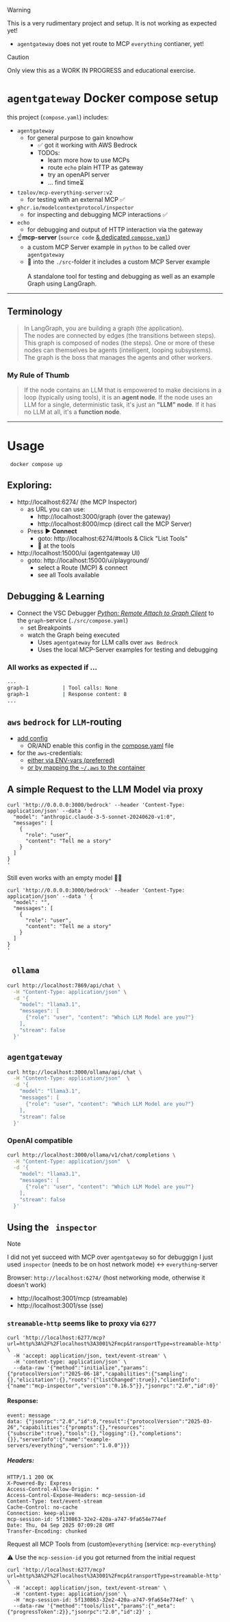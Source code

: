 
> [!WARNING]  
> This is a very rudimentary project and setup. 
> It is not working as expected yet!
> - `agentgateway` does not yet route to MCP `everything` contianer, yet!

> [!CAUTION]
> Only view this as a WORK IN PROGRESS and educational exercise. 

# `agentgateway` Docker compose setup

this project (`compose.yaml`) includes:
  - `agentgateway`
    - for general purpose to gain knowhow
      - ✅ got it working with AWS Bedrock
      - TODOs:
        - learn more how to use MCPs
        - route `echo` plain HTTP as gateway
        - try an openAPI server 
        - ... find time⏳️
  - `tzolov/mcp-everything-server:v2` 
    - for testing with an external MCP ✅
  - `ghcr.io/modelcontextprotocol/inspector`
    - for inspecting and debugging MCP interactions ✅
  - `echo`
    - for debugging and output of HTTP interaction via the gateway
  - ☝️**mcp-server** (`source code` [& dedicated `compose.yaml`](./compose.yaml#L1-L2))
    - a custom MCP Server example in `python` to be called over `agentgateway`
    - 👀 into the `./src`-folder it includes a custom MCP Server example <br><br> 
    A standalone tool for testing and debugging as well as an example Graph using LangGraph.
---

## Terminology

> In LangGraph, you are building a graph (the application). <br>
> The nodes are connected by edges (the transitions between steps).
> This graph is composed of nodes (the steps).
> One or more of these nodes can themselves be agents (intelligent, looping subsystems). 
> The graph is the boss that manages the agents and other workers.

### My Rule of Thumb

> If the node contains an LLM that is empowered to make decisions in a loop (typically using tools), it is an **agent node**. 
> If the node uses an LLM for a single, deterministic task, it's just an **"LLM" node**.
> If it has no LLM at all, it's a **function node**.

---

# Usage

` docker compose up`

## Exploring:

- http://localhost:6274/ (the MCP Inspector)
  - as URL you can use:
    - http://localhost:3000/graph (over the gateway)
    - http://localhost:8000/mcp (direct call the MCP Server)
  - Press **▶️ Connect**
    - goto: http://localhost:6274/#tools & Click "List Tools"
    - 👀 at the tools
- http://localhost:15000/ui (agentgateway UI)
  - goto: http://localhost:15000/ui/playground/
    - select a Route (MCP) & connect
    - see all Tools available

## Debugging & Learning

- Connect the VSC Debugger [*Python: Remote Attach to Graph Client*](./.vscode/launch.json#L22) to the `graph`-service (`./src/compose.yaml`)
  - set Breakpoints
  - watch the Graph being executed
    - Uses `agentgateway` for LLM calls over `aws Bedrock`
    - Uses the local MCP-Server examples for testing and debugging

### All works as expected if ...

```bash
... 
graph-1           | Tool calls: None
graph-1           | Response content: 8
...
```

## `aws` `bedrock` for `LLM`-routing

- [add config](./services_configs/agentgateway/ai-config.yaml#L15-L25)
  - OR/AND enable this config in the [compose.yaml](./compose.yaml#L16) file
- for the `aws`-credentials:
  - [either via ENV-vars (preferred)](./env.example#L3-L5)
  - [or by mapping the `~/.aws` to the container](./compose.yaml#L11)

## A simple Request to the LLM Model via proxy

```
curl 'http://0.0.0.0:3000/bedrock' --header 'Content-Type: application/json' --data ' {
  "model": "anthropic.claude-3-5-sonnet-20240620-v1:0",
  "messages": [
    {
      "role": "user",
      "content": "Tell me a story"
    }
  ]
}
'
```
Still even works with an empty model 🤷‍♂️
```
curl 'http://0.0.0.0:3000/bedrock' --header 'Content-Type: application/json' --data ' {
  "model": "",
  "messages": [
    {
      "role": "user",
      "content": "Tell me a story"
    }
  ]
}
'
```

## ` ollama` 

```bash
curl http://localhost:7869/api/chat \
  -H "Content-Type: application/json" \
  -d '{
    "model": "llama3.1",
    "messages": [
      {"role": "user", "content": "Which LLM Model are you?"}
    ],
    "stream": false
  }'
```


## `agentgateway`

```bash
curl http://localhost:3000/ollama/api/chat \
  -H "Content-Type: application/json"  \
  -d '{
    "model": "llama3.1",
    "messages": [
      {"role": "user", "content": "Which LLM Model are you?"}
    ],
    "stream": false
  }'
```

### OpenAI compatible
```bash
curl http://localhost:3000/ollama/v1/chat/completions \
  -H "Content-Type: application/json"  \
  -d '{
    "model": "llama3.1",
    "messages": [
      {"role": "user", "content": "Which LLM Model are you?"}
    ],
    "stream": false
  }'
```

## Using the ` inspector` 

> [!NOTE] 
> I did not yet succeed with MCP over `agentgateway` so for debuggign I just used
> `inspector` (needs to be on host network mode) <-> `everything`-server

Browser: `http://localhost:6274/` (host networking mode, otherwise it doesn't work)
- http://localhost:3001/mcp (streamable)
- http://localhost:3001/sse (sse)

### `streamable-http` seems like to proxy via `6277`

```
curl 'http://localhost:6277/mcp?url=http%3A%2F%2Flocalhost%3A3001%2Fmcp&transportType=streamable-http' \
  -H 'accept: application/json, text/event-stream' \
  -H 'content-type: application/json' \
  --data-raw '{"method":"initialize","params":{"protocolVersion":"2025-06-18","capabilities":{"sampling":{},"elicitation":{},"roots":{"listChanged":true}},"clientInfo":{"name":"mcp-inspector","version":"0.16.5"}},"jsonrpc":"2.0","id":0}'
```

#### Response:
```
event: message
data: {"jsonrpc":"2.0","id":0,"result":{"protocolVersion":"2025-03-26","capabilities":{"prompts":{},"resources":{"subscribe":true},"tools":{},"logging":{},"completions":{}},"serverInfo":{"name":"example-servers/everything","version":"1.0.0"}}}
```

##### Headers:
```
HTTP/1.1 200 OK
X-Powered-By: Express
Access-Control-Allow-Origin: *
Access-Control-Expose-Headers: mcp-session-id
Content-Type: text/event-stream
Cache-Control: no-cache
Connection: keep-alive
mcp-session-id: 5f130863-32e2-420a-a747-9fa654e774ef
Date: Thu, 04 Sep 2025 07:09:28 GMT
Transfer-Encoding: chunked
```

Request all MCP Tools from (custom)`everything` (service: `mcp-everything`)

⚠️ Use the `mcp-session-id` you got returned from the initial request

```
curl 'http://localhost:6277/mcp?url=http%3A%2F%2Flocalhost%3A3001%2Fmcp&transportType=streamable-http' \
  -H 'accept: application/json, text/event-stream' \
  -H 'content-type: application/json' \
  -H 'mcp-session-id: 5f130863-32e2-420a-a747-9fa654e774ef' \
  --data-raw '{"method":"tools/list","params":{"_meta":{"progressToken":2}},"jsonrpc":"2.0","id":2}' ;
```